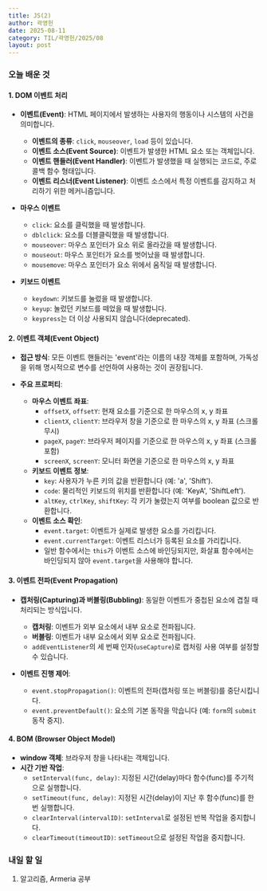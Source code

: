 ```yaml
---
title: JS(2)
author: 곽영헌
date: 2025-08-11
category: TIL/곽영헌/2025/08
layout: post
---
```


### 오늘 배운 것
#### 1. DOM 이벤트 처리 

* **이벤트(Event)**: HTML 페이지에서 발생하는 사용자의 행동이나 시스템의 사건을 의미합니다. 
    * **이벤트의 종류**: `click`, `mouseover`, `load` 등이 있습니다. 
    * **이벤트 소스(Event Source)**: 이벤트가 발생한 HTML 요소 또는 객체입니다. 
    * **이벤트 핸들러(Event Handler)**: 이벤트가 발생했을 때 실행되는 코드로, 주로 콜백 함수 형태입니다. 
    * **이벤트 리스너(Event Listener)**: 이벤트 소스에서 특정 이벤트를 감지하고 처리하기 위한 메커니즘입니다. 

* **마우스 이벤트** 
    * `click`: 요소를 클릭했을 때 발생합니다. 
    * `dblclick`: 요소를 더블클릭했을 때 발생합니다. 
    * `mouseover`: 마우스 포인터가 요소 위로 올라갔을 때 발생합니다. 
    * `mouseout`: 마우스 포인터가 요소를 벗어났을 때 발생합니다. 
    * `mousemove`: 마우스 포인터가 요소 위에서 움직일 때 발생합니다. 

* **키보드 이벤트** 
    * `keydown`: 키보드를 눌렀을 때 발생합니다. 
    * `keyup`: 눌렀던 키보드를 떼었을 때 발생합니다. 
    * `keypress`는 더 이상 사용되지 않습니다(deprecated). 

#### 2. 이벤트 객체(Event Object) 

* **접근 방식**: 모든 이벤트 핸들러는 'event'라는 이름의 내장 객체를 포함하며, 가독성을 위해 명시적으로 변수를 선언하여 사용하는 것이 권장됩니다. 

* **주요 프로퍼티**:
    * **마우스 이벤트 좌표**:
        * `offsetX`, `offsetY`: 현재 요소를 기준으로 한 마우스의 x, y 좌표 
        * `clientX`, `clientY`: 브라우저 창을 기준으로 한 마우스의 x, y 좌표 (스크롤 무시) 
        * `pageX`, `pageY`: 브라우저 페이지를 기준으로 한 마우스의 x, y 좌표 (스크롤 포함) 
        * `screenX`, `screenY`: 모니터 화면을 기준으로 한 마우스의 x, y 좌표 
    * **키보드 이벤트 정보**:
        * `key`: 사용자가 누른 키의 값을 반환합니다 (예: 'a', 'Shift'). 
        * `code`: 물리적인 키보드의 위치를 반환합니다 (예: 'KeyA', 'ShiftLeft'). 
        * `altKey`, `ctrlKey`, `shiftKey`: 각 키가 눌렸는지 여부를 boolean 값으로 반환합니다. 
    * **이벤트 소스 확인**:
        * `event.target`: 이벤트가 실제로 발생한 요소를 가리킵니다. 
        * `event.currentTarget`: 이벤트 리스너가 등록된 요소를 가리킵니다. 
        * 일반 함수에서는 `this`가 이벤트 소스에 바인딩되지만, 화살표 함수에서는 바인딩되지 않아 `event.target`을 사용해야 합니다. 

#### 3. 이벤트 전파(Event Propagation)

* **캡처링(Capturing)과 버블링(Bubbling)**: 동일한 이벤트가 중첩된 요소에 겹칠 때 처리되는 방식입니다. 
    * **캡처링**: 이벤트가 외부 요소에서 내부 요소로 전파됩니다. 
    * **버블링**: 이벤트가 내부 요소에서 외부 요소로 전파됩니다. 
    * `addEventListener`의 세 번째 인자(`useCapture`)로 캡처링 사용 여부를 설정할 수 있습니다. 

* **이벤트 진행 제어**:
    * `event.stopPropagation()`: 이벤트의 전파(캡처링 또는 버블링)를 중단시킵니다. 
    * `event.preventDefault()`: 요소의 기본 동작을 막습니다 (예: `form`의 `submit` 동작 중지). 

#### 4. BOM (Browser Object Model) 

* **window 객체**: 브라우저 창을 나타내는 객체입니다. 
* **시간 기반 작업**:
    * `setInterval(func, delay)`: 지정된 시간(delay)마다 함수(func)를 주기적으로 실행합니다. 
    * `setTimeout(func, delay)`: 지정된 시간(delay)이 지난 후 함수(func)를 한 번 실행합니다. 
    * `clearInterval(intervalID)`: `setInterval`로 설정된 반복 작업을 중지합니다. 
    * `clearTimeout(timeoutID)`: `setTimeout`으로 설정된 작업을 중지합니다. 


### 내일 할 일
1.  알고리즘, Armeria 공부